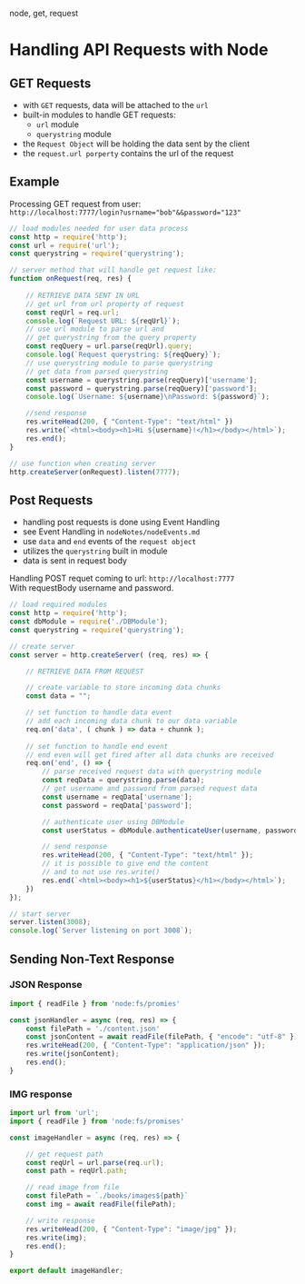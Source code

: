 node, get, request

# Handling API Requests with Node

## GET Requests

- with `GET` requests, data will be attached to the `url`
- built-in modules to handle GET requests:
    -  `url` module
    -  `querystring` module
- the `Request Object` will be holding the data sent by the client
- the `request.url porperty` contains the url of the request

## Example
Processing GET request from user:<br>
 `http://localhost:7777/login?usrname="bob"&&password="123"`

```js
// load modules needed for user data process
const http = require('http');
const url = require('url');
const querystring = require('querystring');

// server method that will handle get request like:
function onRequest(req, res) {
    
    // RETRIEVE DATA SENT IN URL
    // get url from url property of request
    const reqUrl = req.url;
    console.log(`Request URL: ${reqUrl}`);
    // use url module to parse url and 
    // get querystring from the query property
    const reqQuery = url.parse(reqUrl).query;
    console.log(`Request querystring: ${reqQuery}`);
    // use querystring module to parse querystring
    // get data from parsed querystring
    const username = querystring.parse(reqQuery)['username'];
    const password = querystring.parse(reqQuery)['password'];
    console.log(`Username: ${username}\nPassword: ${password}`);

    //send response
    res.writeHead(200, { "Content-Type": "text/html" })
    res.write(`<html><body><h1>Hi ${username}!</h1></body></html>`);
    res.end();
}

// use function when creating server
http.createServer(onRequest).listen(7777);
```


## Post Requests

- handling post requests is done using Event Handling
- see Event Handling in `nodeNotes/nodeEvents.md`
- use `data` and `end` events of the `request object`
- utilizes the `querystring` built in module
- data is sent in request body


Handling POST requet coming to url: `http://localhost:7777`<br>
With requestBody username and password.
```js
// load required modules
const http = require('http');
const dbModule = require('./DBModule');
const querystring = require('querystring');

// create server
const server = http.createServer( (req, res) => {

    // RETRIEVE DATA FROM REQUEST

    // create variable to store incoming data chunks
    const data = "";

    // set function to handle data event
    // add each incoming data chunk to our data variable
    req.on('data', ( chunk ) => data + chunnk );
    
    // set function to handle end event 
    // end even will get fired after all data chunks are received
    req.on('end', () => {
        // parse received request data with querystring module
        const reqData = querystring.parse(data);
        // get username and password from parsed request data
        const username = reqData['username'];
        const password = reqData['password'];

        // authenticate user using DBModule
        const userStatus = dbModule.authenticateUser(username, password);

        // send response
        res.writeHead(200, { "Content-Type": "text/html" });
        // it is possible to give end the content 
        // and to not use res.write()
        res.end(`<html><body><h1>${userStatus}</h1></body></html>`);
    })
});

// start server
server.listen(3008);
console.log(`Server listening on port 3008`);
```

## Sending Non-Text Response

### JSON Response

```js
import { readFile } from 'node:fs/promies'

const jsonHandler = async (req, res) => {
    const filePath = './content.json'
    const jsonContent = await readFile(filePath, { "encode": "utf-8" });
    res.writeHead(200, { "Content-Type": "application/json" });
    res.write(jsonContent);
    res.end();
}
```

### IMG response
```js
import url from 'url';
import { readFile } from 'node:fs/promises'

const imageHandler = async (req, res) => {

    // get request path
    const reqUrl = url.parse(req.url);
    const path = reqUrl.path;

    // read image from file
    const filePath = `./books/images${path}`
    const img = await readFile(filePath);

    // write response
    res.writeHead(200, { "Content-Type": "image/jpg" });
    res.write(img);
    res.end();
}

export default imageHandler;
```